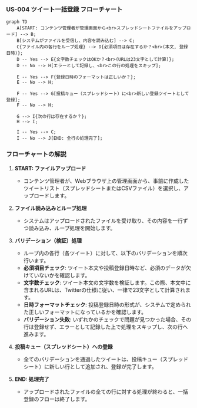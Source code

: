 ### US-004 ツイート一括登録 フローチャート

```mermaid
graph TD
    A[START: コンテンツ管理者が管理画面から<br>スプレッドシートファイルをアップロード] --> B;
    B[システムがファイルを受信し、内容を読み込む] --> C;
    C{ファイル内の各行をループ処理} --> D{必須項目は存在するか？<br>(本文, 登録日時)};
    D -- Yes --> E{文字数チェックはOKか？<br>(URLは23文字として計算)};
    D -- No --> H[エラーとして記録し、<br>この行の処理をスキップ];
    
    E -- Yes --> F{登録日時のフォーマットは正しいか？};
    E -- No --> H;
    
    F -- Yes --> G[投稿キュー（スプレッドシート）に<br>新しい登録ツイートとして登録];
    F -- No --> H;

    G --> I{次の行は存在するか？};
    H --> I;

    I -- Yes --> C;
    I -- No --> J[END: 全行の処理完了];
```

### フローチャートの解説

1.  **START: ファイルアップロード**

      * コンテンツ管理者が、Webブラウザ上の管理画面から、事前に作成したツイートリスト（スプレッドシートまたはCSVファイル）を選択し、アップロードします。

2.  **ファイル読み込みとループ処理**

      * システムはアップロードされたファイルを受け取り、その内容を一行ずつ読み込み、ループ処理を開始します。

3.  **バリデーション（検証）処理**

      * ループ内の各行（各ツイート）に対して、以下のバリデーションを順次行います。
      * **必須項目チェック**: ツイート本文や投稿登録日時など、必須のデータが欠けていないかを確認します。
      * **文字数チェック**: ツイート本文の文字数を検証します。この際、本文中に含まれるURLは、Twitterの仕様に従い、一律で23文字として計算されます。
      * **日時フォーマットチェック**: 投稿登録日時の形式が、システムで定められた正しいフォーマットになっているかを確認します。
      * **バリデーション失敗**: いずれかのチェックで問題が見つかった場合、その行は登録せず、エラーとして記録した上で処理をスキップし、次の行へ進みます。

4.  **投稿キュー（スプレッドシート）への登録**

      * 全てのバリデーションを通過したツイートは、投稿キュー（スプレッドシート）に新しい行として追加され、登録が完了します。

5.  **END: 処理完了**

      * アップロードされたファイルの全ての行に対する処理が終わると、一括登録のフローは終了します。